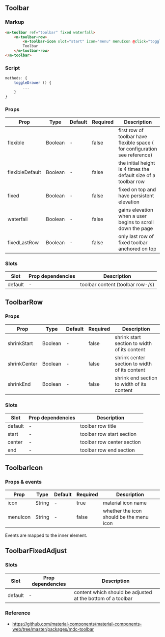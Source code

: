 ## Toolbar

### Markup

```html
<m-toolbar ref="toolbar" fixed waterfall>
    <m-toolbar-row>
        <m-toolbar-icon slot="start" icon="menu" menuIcon @click="toggleDrawer" />
        Toolbar
    </m-toolbar-row>
</m-toolbar>
```

### Script

```javascript
methods: {
    toggleDrawer () {
        ...
    }
}
```

### Props

| Prop | Type | Default | Required | Description |
|------|------|---------|----------|-------------|
| flexible | Boolean | - | false | first row of toolbar have flexible space ( for configuration see reference) |
| flexibleDefault | Boolean | - | false | the initial height is 4 times the default size of a toolbar row |
| fixed | Boolean | - | false | fixed on top and have persistent elevation |
| waterfall | Boolean | - | false | gains elevation when a user begins to scroll down the page |
| fixedLastRow | Boolean | - | false | only last row of fixed toolbar anchored on top |

### Slots

| Slot | Prop dependencies | Description |
|------|-------------------|-------------|
| default | - | toolbar content (toolbar row-/s) |

## ToolbarRow

### Props

| Prop | Type | Default | Required | Description |
|------|------|---------|----------|-------------|
| shrinkStart | Boolean | - | false | shrink start section to width of its content |
| shrinkCenter | Boolean | - | false | shrink center section to width of its content |
| shrinkEnd | Boolean | - | false | shrink end section to width of its content |

### Slots

| Slot | Prop dependencies | Description |
|------|-------------------|-------------|
| default | - | toolbar row title |
| start | - | toolbar row start section |
| center | - | toolbar row center section |
| end | - | toolbar row end section |

## ToolbarIcon

### Props & events

| Prop | Type | Default | Required | Description |
|------|------|---------|----------|-------------|
| icon | String | - | true | material icon name |
| menuIcon | String | - | false | whether the icon should be the menu icon |

Events are mapped to the inner element.

## ToolbarFixedAdjust

### Slots

| Slot | Prop dependencies | Description |
|------|-------------------|-------------|
| default | - | content which should be adjusted at the bottom of a toolbar |

### Reference

- https://github.com/material-components/material-components-web/tree/master/packages/mdc-toolbar
